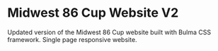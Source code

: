 # Midwest 86 Cup Website V2

Updated version of the Midwest 86 Cup website built with Bulma CSS framework. Single page responsive website.